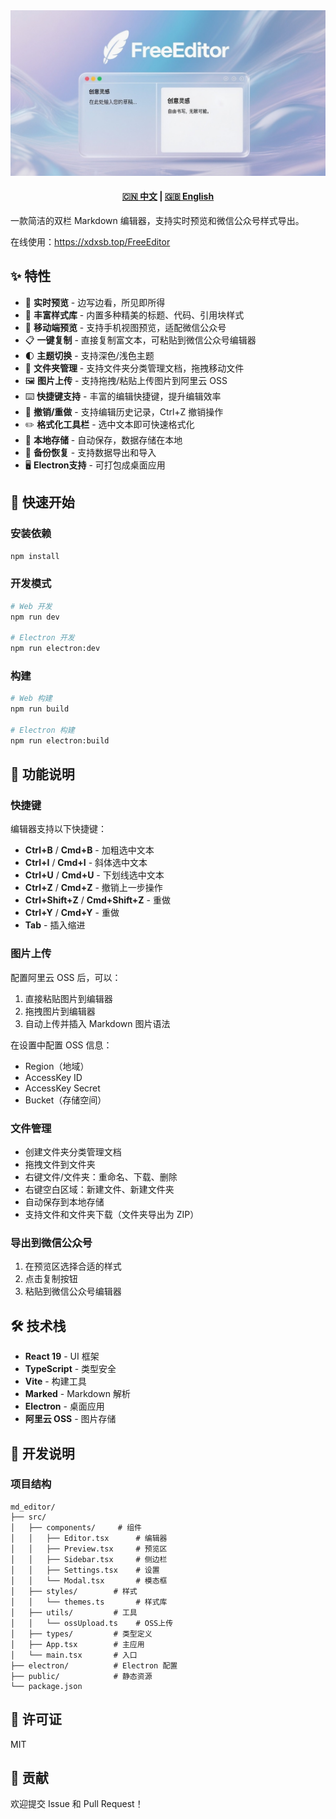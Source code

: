 <div align="center">
  <img src="assets\ai_logo.jpeg"  alt="LOGO">
</div>


<div align="center">
  <h4>
    <a href="README.md">🇨🇳 中文</a>
    <span> | </span>
    <a href="README_EN.md">🇬🇧 English</a>
  </h4>
</div>

一款简洁的双栏 Markdown 编辑器，支持实时预览和微信公众号样式导出。

 在线使用：https://xdxsb.top/FreeEditor



## ✨ 特性

- 📝 **实时预览** - 边写边看，所见即所得
- 🎨 **丰富样式库** - 内置多种精美的标题、代码、引用块样式
- 📱 **移动端预览** - 支持手机视图预览，适配微信公众号
- 📋 **一键复制** - 直接复制富文本，可粘贴到微信公众号编辑器
- 🌓 **主题切换** - 支持深色/浅色主题
- 📂 **文件夹管理** - 支持文件夹分类管理文档，拖拽移动文件
- 🖼️ **图片上传** - 支持拖拽/粘贴上传图片到阿里云 OSS
- ⌨️ **快捷键支持** - 丰富的编辑快捷键，提升编辑效率
- 🔄 **撤销/重做** - 支持编辑历史记录，Ctrl+Z 撤销操作
- ✏️ **格式化工具栏** - 选中文本即可快速格式化
- 💾 **本地存储** - 自动保存，数据存储在本地
- 🔧 **备份恢复** - 支持数据导出和导入
- 🖥️ **Electron支持** - 可打包成桌面应用

## 🚀 快速开始

### 安装依赖

```bash
npm install
```

### 开发模式

```bash
# Web 开发
npm run dev

# Electron 开发
npm run electron:dev
```

### 构建

```bash
# Web 构建
npm run build

# Electron 构建
npm run electron:build
```

## 📖 功能说明

### 快捷键

编辑器支持以下快捷键：

- **Ctrl+B** / **Cmd+B** - 加粗选中文本
- **Ctrl+I** / **Cmd+I** - 斜体选中文本
- **Ctrl+U** / **Cmd+U** - 下划线选中文本
- **Ctrl+Z** / **Cmd+Z** - 撤销上一步操作
- **Ctrl+Shift+Z** / **Cmd+Shift+Z** - 重做
- **Ctrl+Y** / **Cmd+Y** - 重做
- **Tab** - 插入缩进

### 图片上传

配置阿里云 OSS 后，可以：

1. 直接粘贴图片到编辑器
2. 拖拽图片到编辑器
3. 自动上传并插入 Markdown 图片语法

在设置中配置 OSS 信息：

- Region（地域）
- AccessKey ID
- AccessKey Secret
- Bucket（存储空间）

### 文件管理

- 创建文件夹分类管理文档
- 拖拽文件到文件夹
- 右键文件/文件夹：重命名、下载、删除
- 右键空白区域：新建文件、新建文件夹
- 自动保存到本地存储
- 支持文件和文件夹下载（文件夹导出为 ZIP）

### 导出到微信公众号

1. 在预览区选择合适的样式
2. 点击复制按钮
3. 粘贴到微信公众号编辑器

## 🛠️ 技术栈

- **React 19** - UI 框架
- **TypeScript** - 类型安全
- **Vite** - 构建工具
- **Marked** - Markdown 解析
- **Electron** - 桌面应用
- **阿里云 OSS** - 图片存储

## 📝 开发说明

### 项目结构

```
md_editor/
├── src/
│   ├── components/     # 组件
│   │   ├── Editor.tsx      # 编辑器
│   │   ├── Preview.tsx     # 预览区
│   │   ├── Sidebar.tsx     # 侧边栏
│   │   ├── Settings.tsx    # 设置
│   │   └── Modal.tsx       # 模态框
│   ├── styles/        # 样式
│   │   └── themes.ts       # 样式库
│   ├── utils/         # 工具
│   │   └── ossUpload.ts    # OSS上传
│   ├── types/         # 类型定义
│   ├── App.tsx        # 主应用
│   └── main.tsx       # 入口
├── electron/          # Electron 配置
├── public/            # 静态资源
└── package.json
```

## 📄 许可证

MIT

## 🤝 贡献

欢迎提交 Issue 和 Pull Request！

